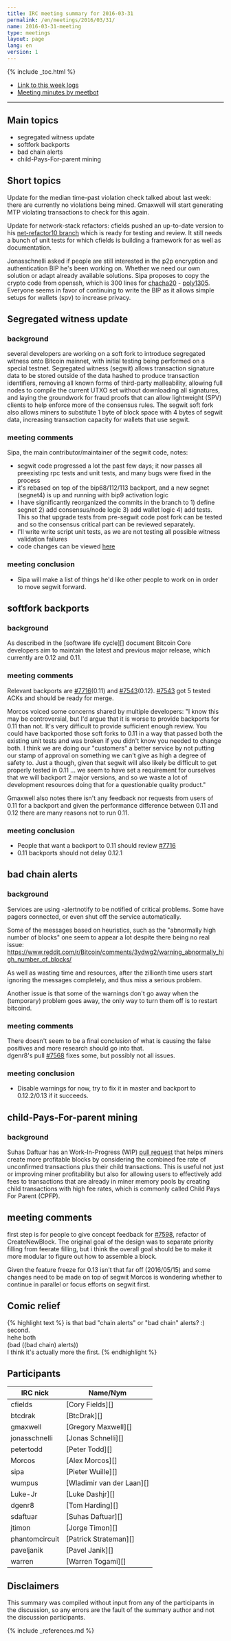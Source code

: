 ```yaml
---
title: IRC meeting summary for 2016-03-31
permalink: /en/meetings/2016/03/31/
name: 2016-03-31-meeting
type: meetings
layout: page
lang: en
version: 1
---
```

{% include _toc.html %}

- [Link to this week logs](http://bitcoinstats.com/irc/bitcoin-core-dev/logs/2016/03/31#l1459450785.0)
- [Meeting minutes by meetbot](http://www.erisian.com.au/meetbot/bitcoin-core-dev/2016/bitcoin-core-dev.2016-03-31-18.59.html)

---

## Main topics

- segregated witness update
- softfork backports
- bad chain alerts
- child-Pays-For-parent mining

## Short topics

Update for the median time-past violation check talked about last week: there are currently no violations being mined. Gmaxwell will start generating MTP violating transactions to check for this again.

Update for network-stack refactors: cfields pushed an up-to-date version to his [net-refactor10 branch](https://github.com/theuni/bitcoin/tree/net-refactor10) which is ready for testing and review. It still needs a bunch of unit tests for which cfields is building a framework for as well as documentation.

Jonasschnelli asked if people are still interested in the p2p encryption and authentication BIP he's been working on. Whether we need our own solution or adapt already available solutions. Sipa proposes to copy the crypto code from openssh, which is 300 lines for [chacha20](https://en.wikipedia.org/wiki/Salsa20#ChaCha_variant) - [poly1305](https://en.wikipedia.org/wiki/Poly1305). Everyone seems in favor of continuing to write the BIP as it allows simple setups for wallets (spv) to increase privacy.

## Segregated witness update

### background

several developers are working on a soft fork to introduce segregated witness onto Bitcoin mainnet, with initial testing being performed on a special testnet. Segregated witness (segwit) allows transaction signature data to be stored outside of the data hashed to produce transaction identifiers, removing all known forms of third-party malleability, allowing full nodes to compile the current UTXO set without downloading all signatures, and laying the groundwork for fraud proofs that can allow lightweight (SPV) clients to help enforce more of the consensus rules. The segwit soft fork also allows miners to substitute 1 byte of block space with 4 bytes of segwit data, increasing transaction capacity for wallets that use segwit.

### meeting comments

Sipa, the main contributor/maintainer of the segwit code, notes:  
- segwit code progressed a lot the past few days; it now passes all preexisting rpc tests and unit tests, and many bugs were fixed in the process
- it's rebased on top of the bip68/112/113 backport, and a new segnet (segnet4) is up and running with bip9 activation logic
- I have significantly reorganized the commits in the branch to 1) define segnet 2) add consensus/node logic 3) add wallet logic 4) add tests. This so that upgrade tests from pre-segwit code post fork can be tested and so the consensus critical part can be reviewed separately.
- I'll write write script unit tests, as we are not testing all possible witness validation failures
- code changes can be viewed [here](https://github.com/sipa/bitcoin/compare/segwit-base...sipa:segwit)

### meeting conclusion

- Sipa will make a list of things he'd like other people to work on in order to move segwit forward.


## softfork backports

### background

As described in the [software life cycle][] document Bitcoin Core developers aim to maintain the latest and previous major release, which currently are 0.12 and 0.11.

### meeting comments

Relevant backports are [#7716][](0.11) and [#7543][](0.12). [#7543][] got 5 tested ACKs and should be ready for merge.

Morcos voiced some concerns shared by multiple developers: "I know this may be controversial, but I'd argue that it is worse to provide backports for 0.11 than not. It's very difficult to provide sufficient enough review.  You could have backported those soft forks to 0.11 in a way that passed both the existing unit tests and was broken if you didn't know you needed to change both. I think we are doing our "customers" a better service by not putting our stamp of approval on something we can't give as high a degree of safety to. Just a though, given that segwit will also likely be difficult to get properly tested in 0.11 ... we seem to have set a requirement for ourselves that we will backport 2 major versions, and so we waste a lot of development resources doing that for a questionable quality product."

Gmaxwell also notes there isn't any feedback nor requests from users of 0.11 for a backport and given the performance difference between 0.11 and 0.12 there are many reasons not to run 0.11. 

### meeting conclusion

- People that want a backport to 0.11 should review [#7716][] 
- 0.11 backports should not delay 0.12.1

## bad chain alerts

### background

Services are using -alertnotify to be notified of critical problems. Some have pagers connected, or even shut off the service automatically.

Some of the messages based on heuristics, such as the "abnormally high number of blocks" one seem to appear a lot despite there being no real issue: https://www.reddit.com/r/Bitcoin/comments/3ydwg2/warning_abnormally_high_number_of_blocks/

As well as wasting time and resources, after the zillionth time users start ignoring the messages completely, and thus miss a serious problem.

Another issue is that some of the warnings don't go away when the (temporary) problem goes away, the only way to turn them off is to restart bitcoind.

### meeting comments

There doesn't seem to be a final conclusion of what is causing the false positives and more research should go into that.  
dgenr8's pull [#7568][] fixes some, but possibly not all issues.

### meeting conclusion

- Disable warnings for now, try to fix it in master and backport to 0.12.2/0.13 if it succeeds.

## child-Pays-For-parent mining

### background

Suhas Daftuar has an Work-In-Progress (WIP) [pull request][#7600] that helps miners create more profitable blocks by considering the combined fee rate of unconfirmed transactions plus their child transactions. This is useful not just  or improving miner profitability but also for allowing users to effectively add fees to transactions that are already in miner memory pools by creating child transactions with high fee rates, which is commonly called Child Pays For Parent (CPFP).

## meeting comments

first step is for people to give concept feedback for [#7598][], refactor of CreateNewBlock. The original goal of the design was to separate priority filling from feerate filling, but i think the overall goal should be to make it more modular to figure out how to assemble a block.

Given the feature freeze for 0.13 isn't that far off (2016/05/15) and some changes need to be made on top of segwit Morcos is wondering whether to continue in parallel or focus efforts on segwit first.

## Comic relief

{% highlight text %}
<gmaxwell> is that bad "chain alerts" or "bad chain" alerts? :)  
<jonasschnelli> second.  
<wumpus> hehe both  
<sipa> (bad ((bad chain) alerts))  
<gmaxwell> I think it's actually more the first.
{% endhighlight %}

## Participants

| IRC nick      | Name/Nym                  |
|---------------|---------------------------|
| cfields       | [Cory Fields][]           |
| btcdrak       | [BtcDrak][]               |
| gmaxwell      | [Gregory Maxwell][]       |
| jonasschnelli | [Jonas Schnelli][]        |
| petertodd     | [Peter Todd][]            |
| Morcos        | [Alex Morcos][]           |
| sipa          | [Pieter Wuille][]         |
| wumpus        | [Wladimir van der Laan][] |
| Luke-Jr       | [Luke Dashjr][]           |
| dgenr8        | [Tom Harding][]           |
| sdaftuar      | [Suhas Daftuar][]         |
| jtimon        | [Jorge Timon][]           |
| phantomcircuit| [Patrick Strateman][]     |       
| paveljanik    | [Pavel Janik][]           |
| warren        | [Warren Togami][]         |

## Disclaimers

This summary was compiled without input from any of the participants in the discussion, so any errors are the fault of the summary author and not the discussion participants.

[#7598]: https://github.com/bitcoin/bitcoin/pull/7598
[#7600]: https://github.com/bitcoin/bitcoin/pull/7600
[#7543]: https://github.com/bitcoin/bitcoin/pull/7543
[#7716]: https://github.com/bitcoin/bitcoin/pull/7716
[#7568]: https://github.com/bitcoin/bitcoin/pull/7568

{% include _references.md %}
